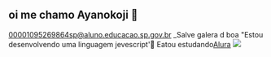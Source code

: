 ## oi me chamo Ayanokoji 👋
00001095269864sp@aluno.educacao.sp.gov.br
_Salve galera d boa
"Estou desenvolvendo uma linguagem jevescript'🖤
Eatou estudando[Alura](https://alura.com.br)
![](https://media1.tenor.com/m/hFdMyZXsZXoAAAAC/dslr-funny.gif)
